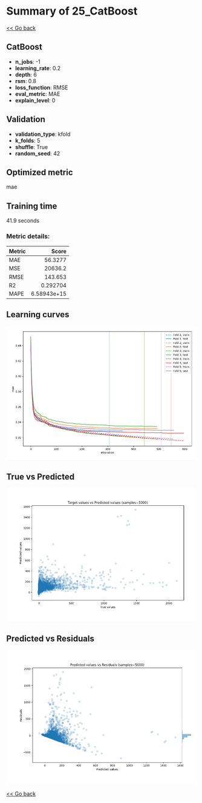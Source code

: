 # Summary of 25_CatBoost

[<< Go back](../README.md)


## CatBoost
- **n_jobs**: -1
- **learning_rate**: 0.2
- **depth**: 6
- **rsm**: 0.8
- **loss_function**: RMSE
- **eval_metric**: MAE
- **explain_level**: 0

## Validation
 - **validation_type**: kfold
 - **k_folds**: 5
 - **shuffle**: True
 - **random_seed**: 42

## Optimized metric
mae

## Training time

41.9 seconds

### Metric details:
| Metric   |           Score |
|:---------|----------------:|
| MAE      |    56.3277      |
| MSE      | 20636.2         |
| RMSE     |   143.653       |
| R2       |     0.292704    |
| MAPE     |     6.58943e+15 |



## Learning curves
![Learning curves](learning_curves.png)
## True vs Predicted

![True vs Predicted](true_vs_predicted.png)


## Predicted vs Residuals

![Predicted vs Residuals](predicted_vs_residuals.png)



[<< Go back](../README.md)
